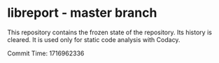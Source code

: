 # libreport - master branch

This repository contains the frozen state of the repository.
Its history is cleared. It is used only for static code
analysis with Codacy.

Commit Time: 1716962336